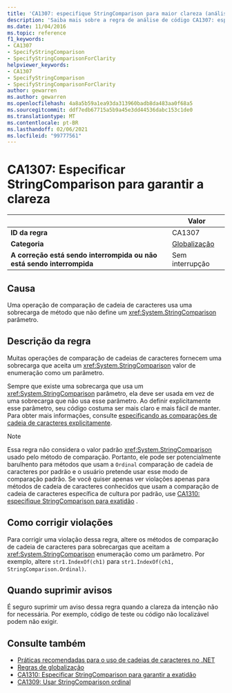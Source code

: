 ```yaml
---
title: 'CA1307: especifique StringComparison para maior clareza (análise de código)'
description: 'Saiba mais sobre a regra de análise de código CA1307: especificar StringComparison para fins de clareza'
ms.date: 11/04/2016
ms.topic: reference
f1_keywords:
- CA1307
- SpecifyStringComparison
- SpecifyStringComparisonForClarity
helpviewer_keywords:
- CA1307
- SpecifyStringComparison
- SpecifyStringComparisonForClarity
author: gewarren
ms.author: gewarren
ms.openlocfilehash: 4a8a5b59a1ea93da313960badb8da483aa0f68a5
ms.sourcegitcommit: ddf7edb67715a5b9a45e3dd44536dabc153c1de0
ms.translationtype: MT
ms.contentlocale: pt-BR
ms.lasthandoff: 02/06/2021
ms.locfileid: "99777561"
---
```

# <a name="ca1307-specify-stringcomparison-for-clarity"></a>CA1307: Especificar StringComparison para garantir a clareza

| | Valor |
|-|-|
| **ID da regra** |CA1307|
| **Categoria** |[Globalização](globalization-warnings.md)|
| **A correção está sendo interrompida ou não está sendo interrompida** |Sem interrupção|

## <a name="cause"></a>Causa

Uma operação de comparação de cadeia de caracteres usa uma sobrecarga de método que não define um <xref:System.StringComparison> parâmetro.

## <a name="rule-description"></a>Descrição da regra

Muitas operações de comparação de cadeias de caracteres fornecem uma sobrecarga que aceita um <xref:System.StringComparison> valor de enumeração como um parâmetro.

Sempre que existe uma sobrecarga que usa um <xref:System.StringComparison> parâmetro, ela deve ser usada em vez de uma sobrecarga que não usa esse parâmetro. Ao definir explicitamente esse parâmetro, seu código costuma ser mais claro e mais fácil de manter. Para obter mais informações, consulte [especificando as comparações de cadeia de caracteres explicitamente](../../../standard/base-types/best-practices-strings.md#specifying-string-comparisons-explicitly).

> [!NOTE]
> Essa regra não considera o valor padrão <xref:System.StringComparison> usado pelo método de comparação. Portanto, ele pode ser potencialmente barulhento para métodos que usam a `Ordinal` comparação de cadeia de caracteres por padrão e o usuário pretende usar esse modo de comparação padrão.
> Se você quiser apenas ver violações apenas para métodos de cadeia de caracteres conhecidos que usam a comparação de cadeia de caracteres específica de cultura por padrão, use [CA1310: especifique StringComparison para exatidão](ca1310.md) .

## <a name="how-to-fix-violations"></a>Como corrigir violações

Para corrigir uma violação dessa regra, altere os métodos de comparação de cadeia de caracteres para sobrecargas que aceitam a <xref:System.StringComparison> enumeração como um parâmetro. Por exemplo, altere `str1.IndexOf(ch1)` para `str1.IndexOf(ch1, StringComparison.Ordinal)`.

## <a name="when-to-suppress-warnings"></a>Quando suprimir avisos

É seguro suprimir um aviso dessa regra quando a clareza da intenção não for necessária. Por exemplo, código de teste ou código não localizável podem não exigir.

## <a name="see-also"></a>Consulte também

- [Práticas recomendadas para o uso de cadeias de caracteres no .NET](../../../standard/base-types/best-practices-strings.md)
- [Regras de globalização](globalization-warnings.md)
- [CA1310: Especificar StringComparison para garantir a exatidão](ca1310.md)
- [CA1309: Usar StringComparison ordinal](ca1309.md)
